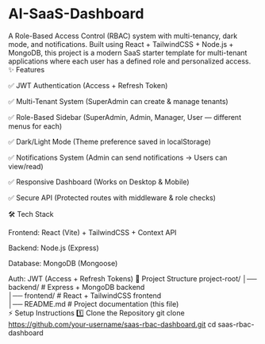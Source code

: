 # AI-SaaS-Dashboard
A Role-Based Access Control (RBAC) system with multi-tenancy, dark mode, and notifications. Built using React + TailwindCSS + Node.js + MongoDB, this project is a modern SaaS starter template for multi-tenant applications where each user has a defined role and personalized access.
✨ Features

✅ JWT Authentication (Access + Refresh Token)

✅ Multi-Tenant System (SuperAdmin can create & manage tenants)

✅ Role-Based Sidebar (SuperAdmin, Admin, Manager, User — different menus for each)

✅ Dark/Light Mode (Theme preference saved in localStorage)

✅ Notifications System (Admin can send notifications → Users can view/read)

✅ Responsive Dashboard (Works on Desktop & Mobile)

✅ Secure API (Protected routes with middleware & role checks)

🛠 Tech Stack

Frontend: React (Vite) + TailwindCSS + Context API

Backend: Node.js (Express)

Database: MongoDB (Mongoose)

Auth: JWT (Access + Refresh Tokens)
📂 Project Structure
project-root/
│── backend/        # Express + MongoDB backend  
│── frontend/       # React + TailwindCSS frontend  
│── README.md       # Project documentation (this file)  
⚡ Setup Instructions
1️⃣ Clone the Repository
git clone https://github.com/your-username/saas-rbac-dashboard.git
cd saas-rbac-dashboard
